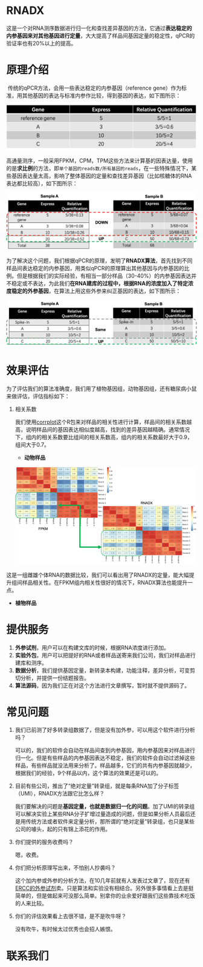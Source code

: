 # RNADX
​		这是一个对RNA测序数据进行归一化和查找差异基因的方法，它通过**表达稳定的内参基因来对其他基因进行定量**，大大提高了样品间基因定量的稳定性，qPCR的验证率也有20%以上的提高。

# 原理介绍

​		传统的qPCR方法，会用一些表达稳定的内参基因（reference gene）作为标准，用其他基因的表达与标准内参作比较，得到基因的表达，如下图所示：

![](img/qPCR.png)

​		高通量测序，一般采用FPKM，CPM，TPM这些方法来计算基的因表达量，使用的是**求比例**的方法，即```单个基因的reads数/所有基因的reads```，在一些特殊情况下，某些基因表达量太高，影响了整体基因的定量和查找差异基因（比如核糖体的RNA表达都比较高），如下图所示：

![](img/FPKM.png)

​		为了解决这个问题，我们根据qPCR的原理，发明了**RNADX算法**，首先找到不同样品间表达稳定的内参基因，用类似qPCR的原理算出其他基因与内参基因的比例。但是根据我们的实际经验，有相当一部分样品（30-40%）的内参基因表达并不稳定或不表达，为此我们**在RNA建库的过程中，根据RNA的浓度加入了特定浓度稳定的外参基因**，在算法上用这些外参来纠正基因的表达，如下图所示：

![](img/RNADX.png)

# 效果评估

​		为了评估我们的算法准确度，我们用了植物基因组，动物基因组，还有糖尿病小鼠来做评估，评估指标如下：

1. 相关系数

   我们使用[corrplot](https://cran.r-project.org/web/packages/corrplot/index.html)这个R包来对样品的相关性进行计算，样品间的相关系数越高，说明样品间的基因表达相似度越高，找到的差异基因越精确。通常情况下，组内的相关系数要比组间的相关系数高，组内的相关系数最好大于0.9，组间大于0.7。

   * **动物样品**

   ![](img/corr.annimal.png)

这是一组雌雄个体RNA的数据比较，我们可以看出用了RNADX的定量，能大幅提升组间样品相关性。在FPKM组内相关性很好的情况下，RNADX算法也能提升一点。

   * **植物样品**

     

# 提供服务

1. **外参试剂**，用户可以在构建文库的时候，根据RNA浓度进行添加。
2. **实验外包**，用户可以把提好的RNA或者样品送寄来我们公司，我们对样品进行建库和测序。
3. **数据分析**，我们提供基因定量，新转录本构建，功能注释，差异分析，可变剪切分析，并提供一份结题报告。
4. **算法源码**，因为我们正在对这个方法进行文章撰写，暂时就不提供源码了。

# 常见问题

1. 我们已前测了好多转录组数据了，但是没有加外参，可以用这个软件进行分析吗？

   可以的，我们的软件会自动在样品间查到内参基因，用内参基因来对样品进行归一化。但是有些样品的内参基因表达不稳定，我们的软件会自动过滤掉这些样品，有些样品就没法用来分析了。样品越多，它们的共有内参基因就越少，根据我们的经验，9个样品以内，这个算法的效果还是可以的。

2. 目前有些公司，推出了“绝对定量”转录组，就是每条RNA加了分子标签（UMI），RNADX方法跟它比怎么样？

   我们要解决的问题是**基因定量，也就是数据归一化的问题**。加了UMI的转录组可以解决实验上某些RNA分子扩增过量造成的问题，但是如果分析人员最后还是用传统方法或者软件来定量分析，那所谓的“绝对定量”转录组，也只是某些公司的噱头，起的只有锦上添花的作用。

3. 你们提供的服务收费吗？

   嗯，收费。
   
4. 你们把分析原理写出来，不怕别人抄袭吗？

   这个加内参或外参的分析方法，在10几年前就有人发表过文章了，现在还有[ERCC的外参试剂](https://www.thermofisher.com/order/catalog/product/4456740#/4456740)卖。只是算法和实验没有相结合。另外很多事情看上去是挺简单的，但是做起来可没那么简单。别拿你的业余爱好跟我们这些靠技术吃饭的人来比较。

5. 你们的评估效果看上去很不错，是不是吹牛呀？

   没有吹牛，有时候太过优秀也会招人嫉恨。

# 联系我们

